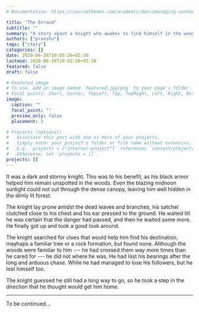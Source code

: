 ```yaml
---
# Documentation: https://sourcethemes.com/academic/docs/managing-content/

title: "The Errand"
subtitle: ""
summary: "A story about a knight who awakes to find himself in the woods. "
authors: ["pranshu"]
tags: ["story"]
categories: []
date: 2020-06-26T10:05:26+05:30
lastmod: 2020-06-26T10:05:26+05:30
featured: false
draft: false

# Featured image
# To use, add an image named `featured.jpg/png` to your page's folder.
# Focal points: Smart, Center, TopLeft, Top, TopRight, Left, Right, BottomLeft, Bottom, BottomRight.
image:
  caption: ""
  focal_point: ""
  preview_only: false
  placement: 2

# Projects (optional).
#   Associate this post with one or more of your projects.
#   Simply enter your project's folder or file name without extension.
#   E.g. `projects = ["internal-project"]` references `content/project/deep-learning/index.md`.
#   Otherwise, set `projects = []`.
projects: []
---
```


It was a dark and stormy knight. This was to his benefit, as his black armor helped him remain unspotted in the woods. Even the blazing midnoon sunlight could not cut through the dense canopy, leaving him well hidden in the dimly lit forest. 

The knight lay prone amidst the dead leaves and branches, his satchel clutched close to his chest and his ear pressed to the ground. He waited till he was certain that the danger had passed, and then he waited some more. He finally got up and took a good look around. 

The knight searched for clues that would help him find his destination, mayhaps a familiar tree or a rock formation, but found none. Although the woods were familiar to him --- he had crossed them way more times than he cared for --- he did not where he was. He had lost his bearings after the long and arduous chase. While he had managed to lose his followers, but he lost himself too. 

The knight guessed he still had a long way to go, so he took a step in the direction that he thought would get him home. 

---

To be continued...

[//]: <> (Jeph looked around for a familiar landmark, but found none. He still had a long way to go. and took a step in the direction that he thought would get him home.)
[//]: <> (Although the woods were familiar to him, he had lost his bearings after the long and arduous chase. If only he got get the travellers off his scent, he could proceed with the delivery.)


